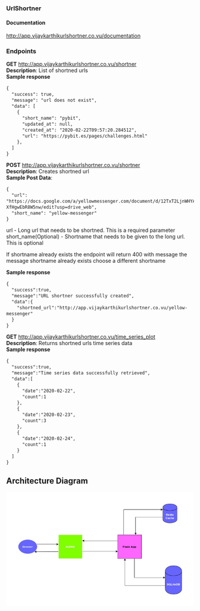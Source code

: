 ### UrlShortner

#### Documentation
http://app.vijaykarthikurlshortner.co.vu/documentation

### Endpoints

**GET**  http://app.vijaykarthikurlshortner.co.vu/shortner  
**Description**: List of shortned urls  
**Sample response**  
```
{
  "success": true,
  "message": "url does not exist",
  "data": [
    {
      "short_name": "pybit",
      "updated_at": null,
      "created_at": "2020-02-22T09:57:20.284512",
      "url": "https://pybit.es/pages/challenges.html"
    },
  ]
}
```
**POST** http://app.vijaykarthikurlshortner.co.vu/shortner  
**Description**: Creates shortned url  
**Sample Post Data**:  
```
{
  "url": "https://docs.google.com/a/yellowmessenger.com/document/d/12TxT2LjnWHYAuHGq5yQBxj3IVUehW-XfHgwEbR8W5nw/edit?usp=drive_web",
  "short_name": "yellow-messenger"
}
```
url - Long url that needs to be shortned. This is a required parameter  
short_name(Optional) - Shortname that needs to be given to the long url. This is optional  

If shortname already exists the endpoint will return 400 with message the message shortname already exists choose a different shortname  

**Sample response**
```
{
  "success":true,  
  "message":"URL shortner successfully created",  
  "data":{
    "shortned_url":"http://app.vijaykarthikurlshortner.co.vu/yellow-messenger"  
  }
}
```
**GET** http://app.vijaykarthikurlshortner.co.vu/time_series_plot  
**Description**: Returns shortned urls time series data  
**Sample response**  
```
{
  "success":true,  
  "message":"Time series data successfully retrieved",  
  "data":[
    {
      "date":"2020-02-22",  
      "count":1  
    },  
    {
      "date":"2020-02-23",  
      "count":3  
    },  
    {
      "date":"2020-02-24",  
      "count":1  
    } 
  ]
}
```

## Architecture Diagram

![](URLShortner.jpg)
